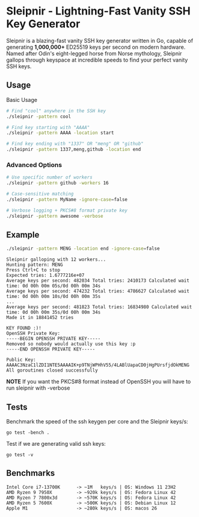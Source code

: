 # Sleipnir - Lightning-Fast Vanity SSH Key Generator

Sleipnir is a blazing-fast vanity SSH key generator written in Go, capable of generating **1,000,000+** ED25519 keys per second on modern hardware. Named after Odin's eight-legged horse from Norse mythology, Sleipnir gallops through keyspace at incredible speeds to find your perfect vanity SSH keys.



## Usage

Basic Usage
```bash
# Find "cool" anywhere in the SSH key
./sleipnir -pattern cool

# Find key starting with "AAAA"
./sleipnir -pattern AAAA -location start

# Find key ending with "1337" OR "meng" OR "github"
./sleipnir -pattern 1337,meng,github -location end
```

### Advanced Options

```bash
# Use specific number of workers
./sleipnir -pattern github -workers 16

# Case-sensitive matching
./sleipnir -pattern MyName -ignore-case=false

# Verbose logging + PKCS#8 format private key
./sleipnir -pattern awesome -verbose
```

## Example

```bash
./sleipnir -pattern MENG -location end -ignore-case=false
```
```
Sleipnir galloping with 12 workers...
Hunting pattern: MENG
Press Ctrl+C to stop
Expected tries: 1.6777216e+07
Average keys per second: 482034 Total tries: 2410173 Calculated wait time: 0d 00h 00m 05s/0d 00h 00m 34s
Average keys per second: 474232 Total tries: 4786627 Calculated wait time: 0d 00h 00m 10s/0d 00h 00m 35s
...
Average keys per second: 481823 Total tries: 16834980 Calculated wait time: 0d 00h 00m 35s/0d 00h 00m 34s
Made it in 18841452 tries

KEY FOUND :)!
OpenSSH Private Key:
-----BEGIN OPENSSH PRIVATE KEY-----
Removed so nobody would actually use this key :p
-----END OPENSSH PRIVATE KEY-----

Public Key:
AAAAC3NzaC1lZDI1NTE5AAAAIK+p9TNjWPHhV55/4LABlUapaCD0jHgPUrsfjdOkMENG
All goroutines closed successfully
```
**NOTE** If you want the PKCS#8  format instead of OpenSSH you will have to run sleipnir with -verbose

## Tests
Benchmark the speed of the ssh keygen per core and the Sleipnir keys/s:
```
go test -bench .
```

Test if we are generating valid ssh keys:
```
go test -v
```

## Benchmarks
```
Intel Core i7-13700K      -> ~1M   keys/s | OS: Windows 11 23H2
AMD Ryzen 9 7950X         -> ~920k keys/s | OS: Fedora Linux 42
AMD Ryzen 7 7800x3d       -> ~570K keys/s | OS: Fedora Linux 42
AMD Ryzen 5 7600X         -> ~500K keys/s | OS: Debian Linux 12
Apple M1                  -> ~280k keys/s | OS: macos 26
```